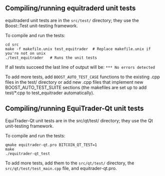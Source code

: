 Compiling/running equitraderd unit tests
------------------------------------

equitraderd unit tests are in the `src/test/` directory; they
use the Boost::Test unit-testing framework.

To compile and run the tests:

	cd src
	make -f makefile.unix test_equitrader  # Replace makefile.unix if you're not on unix
	./test_equitrader   # Runs the unit tests

If all tests succeed the last line of output will be:
`*** No errors detected`

To add more tests, add `BOOST_AUTO_TEST_CASE` functions to the existing
.cpp files in the test/ directory or add new .cpp files that
implement new BOOST_AUTO_TEST_SUITE sections (the makefiles are
set up to add test/*.cpp to test_equitrader automatically).


Compiling/running EquiTrader-Qt unit tests
---------------------------------------

EquiTrader-Qt unit tests are in the src/qt/test/ directory; they
use the Qt unit-testing framework.

To compile and run the tests:

	qmake equitrader-qt.pro BITCOIN_QT_TEST=1
	make
	./equitrader-qt_test

To add more tests, add them to the `src/qt/test/` directory,
the `src/qt/test/test_main.cpp` file, and equitrader-qt.pro.
